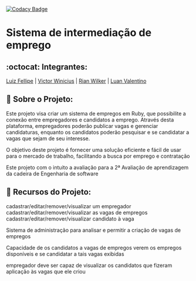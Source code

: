 [![Codacy Badge](https://app.codacy.com/project/badge/Grade/229129ba3a2c40a1b3b18f6cc7d7e624)](https://www.codacy.com/gh/Projeto-2-VA-ES/Sistema-de-intermediacao-de-emprego/dashboard?utm_source=github.com&amp;utm_medium=referral&amp;utm_content=Projeto-2-VA-ES/Sistema-de-intermediacao-de-emprego&amp;utm_campaign=Badge_Grade)

# Sistema de intermediação de emprego
## :octocat: Integrantes:
[Luiz Fellipe](https://github.com/Luizfdarb) | [Victor Winicius](https://github.com/dev-victorw) | [Rian Wilker](https://github.com/RWilker87) | [Luan Valentino](https://github.com/LuanValentinoS)


## :ledger: Sobre o Projeto:
Este projeto visa criar um sistema de empregos em Ruby, que possibilite a conexão entre empregadores e candidatos a emprego. Através desta plataforma, empregadores poderão publicar vagas e gerenciar candidaturas, enquanto os candidatos poderão pesquisar e se candidatar a vagas que sejam de seu interesse.

O objetivo deste projeto é fornecer uma solução eficiente e fácil de usar para o mercado de trabalho, facilitando a busca por emprego e contratação

Este projeto com o intuito a avaliação para a 2ª Avaliação de aprendizagem da cadeira de Engenharia de software

## :ledger: Recursos do Projeto:
cadastrar/editar/remover/visualizar um empregador
cadastrar/editar/remover/visualizar as vagas de empregos
cadastrar/editar/remover/visualizar candidato à vaga

Sistema de administração para analisar e permitir a criação de vagas de empregos

Capacidade de os candidatos a vagas de empregos verem os empregos disponíveis e se candidatar a tais vagas exibidas

empregador deve ser capaz de visualizar os candidatos que fizeram aplicação às vagas que ele criou
